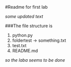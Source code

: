 #Readme for first lab

_some updated text_

###The file structure is
1. python.py
2. foldertest -> something.txt
3. test.txt
4. README.md

_so the laba seems to be done_
